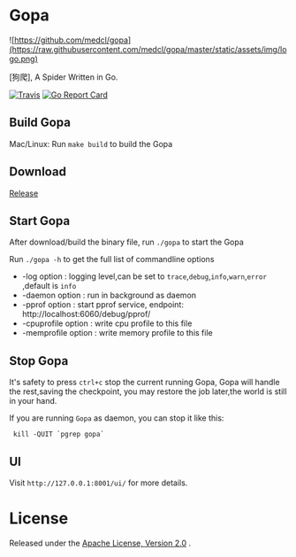 # Gopa #

![https://github.com/medcl/gopa](https://raw.githubusercontent.com/medcl/gopa/master/static/assets/img/logo.png)

[狗爬], A Spider Written in Go.

[![Travis](https://travis-ci.org/medcl/gopa.svg?branch=master)](https://travis-ci.org/medcl/gopa)
[![Go Report Card](https://goreportcard.com/badge/github.com/medcl/gopa)](https://goreportcard.com/report/github.com/medcl/gopa)


## Build Gopa ##

Mac/Linux: Run `make build` to build the Gopa


## Download ##

[Release](https://github.com/medcl/gopa/releases)


## Start Gopa ##

After download/build the binary file, run `./gopa` to start the Gopa 

Run `./gopa -h` to get the full list of commandline options

* -log option : logging level,can be set to `trace`,`debug`,`info`,`warn`,`error` ,default is `info`
* -daemon option : run in background as daemon
* -pprof option : start pprof service, endpoint: http://localhost:6060/debug/pprof/
* -cpuprofile option : write cpu profile to this file
* -memprofile option : write memory profile to this file


## Stop Gopa ##

It's safety to press `ctrl+c` stop the current running Gopa, Gopa will handle the rest,saving the checkpoint,
you may restore the job later,the world is still in your hand.

If you are running `Gopa` as daemon, you can stop it like this:

```
 kill -QUIT `pgrep gopa`
```

## UI

Visit `http://127.0.0.1:8001/ui/` for more details.


License
=======
Released under the [Apache License, Version 2.0](https://github.com/medcl/gopa/blob/master/LICENSE) .
